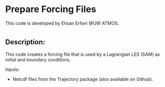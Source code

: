 # Prepare Forcing Files
This code is developed by Ehsan Erfani @UW ATMOS.

#
## Description:
This code creates a forcing file that is used by a Lagrangian LES (SAM) as initial and boundary conditions.

Inputs:
- Netcdf files from the Trajectory package (also available on Github).
 
